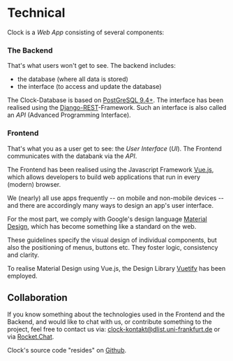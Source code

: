 # Technical

Clock is a _Web App_ consisting of several components:

### The Backend

That's what users won't get to see. The backend includes:

* the database \(where all data is stored\)
* the interface \(to access and update the database\)

The Clock-Database is based on [PostGreSQL 9.4+](https://www.postgresql.org/). The interface has been realised using the [Django-REST](https://www.django-rest-framework.org/)-Framework. Such an interface is also called an _API_ \(Advanced Programming Interface\).

### Frontend

That's what you as a user get to see: the _User Interface_ \(_UI_\). The Frontend communicates with the databank via the _API_.

The Frontend has been realised using the Javascript Framework [Vue.js](http://vuejs.org), which allows developers to build web applications that run in every \(modern\) browser.

We \(nearly\) all use apps frequently -- on mobile and non-mobile devices -- and there are accordingly many ways to design an app's user interface.

For the most part, we comply with Google's design language [Material Design](http://material.io), which has become something like a standard on the web.

These guidelines specify the visual design of individual components, but also the positioning of menus, buttons etc. They foster logic, consistency and clarity.

To realise Material Design using Vue.js, the Design Library [Vuetify](http://vuetifyjs.com) has been employed.

## Collaboration

If you know something about the technologies used in the Frontend and the Backend, and would like to chat with us, or contribute something to the project, feel free to contact us via: [clock-kontakt@dlist.uni-frankfurt.de](mailto:clock-kontakt@dlist.uni-frankfurt.de) or via [Rocket.Chat](https://chat.studiumdigitale.uni-frankfurt.de/channel/clock_user).

Clock's source code "resides" on [Github](https://github.com/ClockGU).

